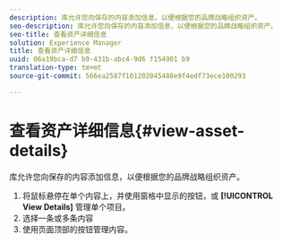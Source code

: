 ```yaml
---
description: 库允许您向保存的内容添加信息，以便根据您的品牌战略组织资产。
seo-description: 库允许您向保存的内容添加信息，以便根据您的品牌战略组织资产。
seo-title: 查看资产详细信息
solution: Experience Manager
title: 查看资产详细信息
uuid: 06a19bca-d7 b9-431b-abc4-9d6 f154901 b9
translation-type: tm+mt
source-git-commit: 566ea2587f101202045488e9f4edf73ece100293

---
```



# 查看资产详细信息{#view-asset-details}

库允许您向保存的内容添加信息，以便根据您的品牌战略组织资产。

1. 将鼠标悬停在单个内容上，并使用窗格中显示的按钮，或 **[!UICONTROL View Details]** 管理单个项目。
1. 选择一条或多条内容
1. 使用页面顶部的按钮管理内容。
